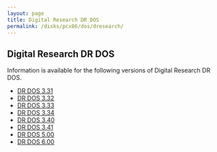 ```yaml
---
layout: page
title: Digital Research DR DOS
permalink: /disks/pcx86/dos/dresearch/
---
```


Digital Research DR DOS
-----------------------

Information is available for the following versions of Digital Research DR DOS.

* [DR DOS 3.31](/disks/pcx86/dos/dresearch/3.31/)
* [DR DOS 3.32](/disks/pcx86/dos/dresearch/3.32/)
* [DR DOS 3.33](/disks/pcx86/dos/dresearch/3.33/)
* [DR DOS 3.34](/disks/pcx86/dos/dresearch/3.34/)
* [DR DOS 3.40](/disks/pcx86/dos/dresearch/3.40/)
* [DR DOS 3.41](/disks/pcx86/dos/dresearch/3.41/)
* [DR DOS 5.00](/disks/pcx86/dos/dresearch/5.00/)
* [DR DOS 6.00](/disks/pcx86/dos/dresearch/6.00/)
